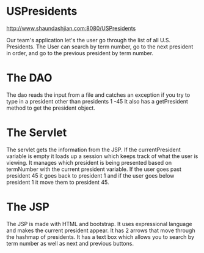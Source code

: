 # USPresidents
http://www.shaundashjian.com:8080/USPresidents

Our team's application let's the user go through the list of all U.S. Presidents. The User can search by term number, go to the next president in order, and go to the previous president by term number.



# The DAO

The dao reads the input from a file and catches an exception if you try to type in a president other than presidents 1 -45
It also has a getPresident method to get the president object.

# The Servlet

The servlet gets the information from the JSP. If the currentPresident variable is empty it loads up a session which keeps track of what the user is viewing. It manages which president is being presented based on termNumber with the current president variable. If the user goes past president 45 it goes back to president 1 and if the user goes below president 1 it move them to president 45.

# The JSP
The JSP is made with HTML and bootstrap. It uses expressional language and makes the current president appear. It has 2 arrows that move through the hashmap of presidents. It has a text box which allows you to search by term number as well as next and previous buttons.


